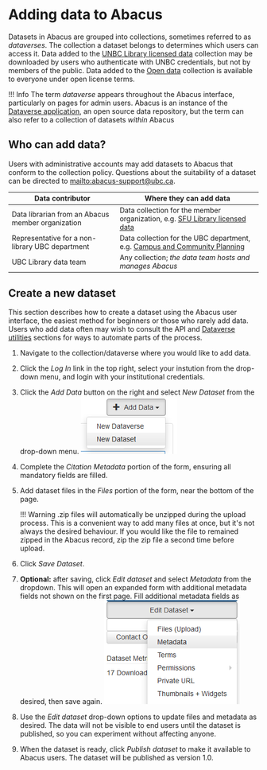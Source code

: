# Adding data to Abacus
Datasets in Abacus are grouped into collections, sometimes referred to as _dataverses_. The collection a dataset belongs to determines which users can access it. Data added to the [UNBC Library licensed data](https://abacus.library.ubc.ca/dataverses/uvic) collection may be downloaded by users who authenticate with UNBC credentials, but not by members of the public. Data added to the [Open data](https://abacus.library.ubc.ca/dataverse/open) collection is available to everyone under open license terms.

!!! Info
    The term _dataverse_ appears throughout the Abacus interface, particularly on pages for admin users. Abacus is an instance of the [Dataverse application](https://dataverse.org/about), an open source data repository, but the term can also refer to a collection of datasets _within_ Abacus 

## Who can add data?
Users with administrative accounts may add datasets to Abacus that conform to the collection policy. Questions about the suitability of a dataset can be directed to <mailto:abacus-support@ubc.ca>. 

| Data contributor | Where they can add data
| --- | ---
| Data librarian from an Abacus member organization | Data collection for the member organization, e.g. [SFU Library licensed data](https://abacus.library.ubc.ca/dataverse/sfu)
| Representative for a non-library UBC department | Data collection for the UBC department, e.g. [Campus and Community Planning](https://abacus.library.ubc.ca/dataverse/ccp)
| UBC Library data team | Any collection; _the data team hosts and manages Abacus_


## Create a new dataset
This section describes how to create a dataset using the Abacus user interface, the easiest method for beginners or those who rarely add data. Users who add data often may wish to consult the API and [Dataverse utilities](../dataset_code/dataverse_utils/docs) sections for ways to automate parts of the process.  

1. Navigate to the collection/dataverse where you would like to add data.  

2. Click the _Log In_ link in the top right, select your instution from the drop-down menu, and login with your institutional credentials.

3. Click the _Add Data_ button on the right and select _New Dataset_ from the drop-down menu.
    ![add new dataset](media/adding_data-new_dataset.png)

4. Complete the _Citation Metadata_ portion of the form, ensuring all mandatory fields are filled.

5. Add dataset files in the _Files_ portion of the form, near the bottom of the page.
    
    !!! Warning
        .zip files will automatically be unzipped during the upload process. This is a convenient way to add many files at once, but it's not always the desired behaviour. If you would like the file to remained zipped in the Abacus record, zip the zip file a second time before upload.
    
6. Click _Save Dataset_. 

7. **Optional:** after saving, click _Edit dataset_ and select _Metadata_ from the dropdown. This will open an expanded form with additional metadata fields not shown on the first page. Fill additional metadata fields as desired, then save again.
    ![add new dataset](media/adding_data-edit_metadata.png)

8. Use the _Edit dataset_ drop-down options to update files and metadata as desired. The data will not be visible to end users until the dataset is published, so you can experiment without affecting anyone. 

9. When the dataset is ready, click _Publish dataset_ to make it available to Abacus users. The dataset will be published as version 1.0.

